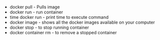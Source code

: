 - docker pull <container image> - Pulls image
- docker run <container image> <command> - run container 
- time docker run <container image> <command> - print time to execute command
- docker image - shows all the docker images available on your computer
- docker stop <container name> - to stop running container
- docker container rm <container id> - to remove a stopped container
